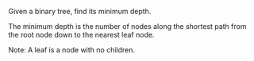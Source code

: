 Given a binary tree, find its minimum depth.

The minimum depth is the number of nodes along the shortest path from the root node down to the nearest leaf node.

Note: A leaf is a node with no children.